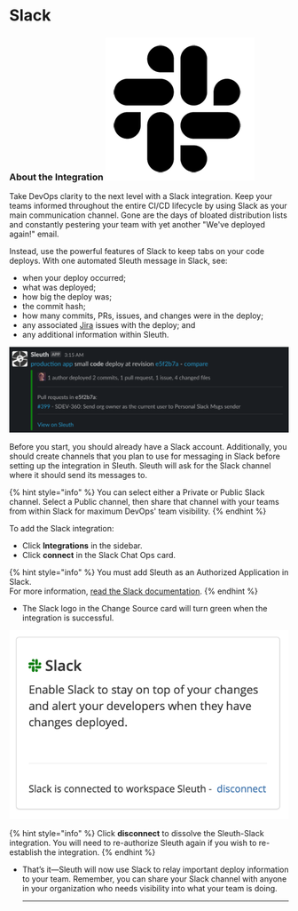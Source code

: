# Slack

### About the Integration ![](../.gitbook/assets/slack_mark_monochrome_black_sm.png) 

Take DevOps clarity to the next level with a Slack integration. Keep your teams informed throughout the entire CI/CD lifecycle by using Slack as your main communication channel. Gone are the days of bloated distribution lists and constantly pestering your team with yet another "We've deployed again!" email. 

Instead, use the powerful features of Slack to keep tabs on your code deploys. With one automated Sleuth message in Slack, see: 

* when your deploy occurred; 
* what was deployed; 
* how big the deploy was; 
* the commit hash; 
* how many commits, PRs, issues, and changes were in the deploy; 
* any associated [Jira](jira.md) issues with the deploy; and
* any additional information within Sleuth.  

![](../.gitbook/assets/slack-channel-deploy-message.png)

Before you start, you should already have a Slack account. Additionally, you should create channels that you plan to use for messaging in Slack before setting up the integration in Sleuth. Sleuth will ask for the Slack channel where it should send its messages to. 

{% hint style="info" %}
You can select either a Private or Public Slack channel. Select a Public channel, then share that channel with your teams from within Slack for maximum DevOps' team visibility. 
{% endhint %}

To add the Slack integration:

* Click **Integrations** in the sidebar.
* Click **connect** in the Slack Chat Ops card. 

{% hint style="info" %}
You must add Sleuth as an Authorized Application in Slack.  
For more information, [read the Slack documentation](https://api.slack.com).
{% endhint %}

* The Slack logo in the Change Source card will turn green when the integration is successful. 

![](../.gitbook/assets/slack-integration-connected.png)

{% hint style="info" %}
Click **disconnect** to dissolve the Sleuth-Slack integration. You will need to re-authorize Sleuth again if you wish to re-establish the integration.
{% endhint %}

* That’s it—Sleuth will now use Slack to relay important deploy information to your team. Remember, you can share your Slack channel with anyone in your organization who needs visibility into what your team is doing.

  
  ****




